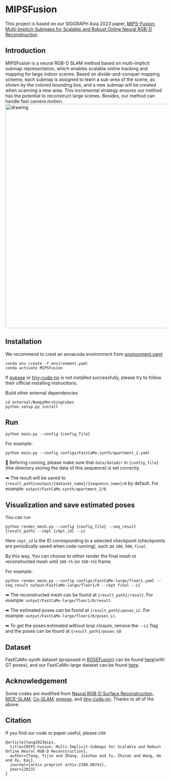 # MIPSFusion
This project is based on our SIGGRAPH Asia 2023 paper, [MIPS-Fusion: Multi-Implicit-Submaps for Scalable and Robust Online Neural RGB-D Reconstruction](https://arxiv.org/pdf/2308.08741.pdf)


## Introduction
MIPSFusion is a neural RGB-D SLAM method based on multi-implicit submap representation, which enables scalable online tracking and mapping for large indoor scenes. Based on divide-and-conquer mapping scheme, each submap is assigned to learn a sub-area of the scene, as shown by the colored bounding box, and a new submap will be created when scanning a new area. This incremental strategy ensures our method has the potential to reconstruct large scenes. Besides, our method can handle fast camera motion.
<img src="fig/1.png" alt="drawing" width="700"/>


## Installation
We recommend to creat an annacoda environment from [environment.yaml](environment.yaml)
```
conda env create -f environment.yaml
conda activate MIPSFusion
```
If [pypose](https://github.com/pypose/pypose) or [tiny-cuda-nn](https://github.com/NVlabs/tiny-cuda-nn) is not installed successfully, please try to follow their official installing instructions.

Build other external dependencies
```
cd external/NumpyMarchingCubes
python setup.py install
```


## Run
```
python main.py --config {config_file}
```
For example:
```
python main.py --config configs/FastCaMo-synth/apartment_2.yaml
```
&#x1F6A8; Beforing running, please make sure that `data/datadir` in `{config_file}`(the directory storing the data of this sequence) is set correctly.

&#x27A1; The result will be saved to `{result_path}=output/{dataset_name}/{sequence_name}/0` by default. For example: `output/FastCaMo-synth/apartment_2/0`.


## Visualization and save estimated poses
You can run
```
python render_mesh.py --config {config_file} --seq_result {result_path} --ckpt {ckpt_id} --LC
```
Here `ckpt_id` is the ID corresponding to a selected checkpoint (checkpoints are periodically saved when code running), such as `100`, `500`, `final`. 

By this way, You can choose to either render the final mesh or reconstructed mesh until `100-th` (or `500-th`) frame.

For example:
```
python render_mesh.py --config configs/FastCaMo-large/floor1.yaml --seq_result output/FastCaMo-large/floor1/0 --ckpt final --LC
```
&#x27A1; The reconstructed mesh can be found at `{result_path}/result`. For example: `output/FastCaMo-large/floor1/0/result`.

&#x27A1; The estimated poses can be found at `{result_path}/poses_LC`. For example: `output/FastCaMo-large/floor1/0/poses_LC`.

&#x27A1; To get the poses estimated without loop closure, remove the `--LC` flag and the poses can be found at `{result_path}/poses_GO`

## Dataset
FastCaMo-synth dataset (proposed in [ROSEFusion](https://github.com/jzhzhang/ROSEFusion)) can be found [here](https://1drv.ms/u/c/b190b6248ff4b487/EYDML_iplvpCht3XPdxoolYBRznXPXOWnigS-B6SxKKc3g?e=eLk9HZ)(with GT poses), and our FastCaMo-large dataset can be found [here](https://drive.google.com/drive/folders/186viK0tSAFVDO_6YJbC3MGXOXzcBQT_z?usp=drive_link).


## Acknowledgement
Some codes are modified from [Neural RGB-D Surface Reconstruction](https://dazinovic.github.io/neural-rgbd-surface-reconstruction/), [NICE-SLAM](https://github.com/cvg/nice-slam), [Co-SLAM](https://github.com/HengyiWang/Co-SLAM/tree/main), [pypose](https://github.com/pypose/pypose), and [tiny-cuda-nn](https://github.com/NVlabs/tiny-cuda-nn). Thanks to all of the above.


## Citation
If you find our code or paper useful, please cite
```
@article{tang2023mips,
  title={MIPS-Fusion: Multi-Implicit-Submaps for Scalable and Robust Online Neural RGB-D Reconstruction},
  author={Tang, Yijie and Zhang, Jiazhao and Yu, Zhinan and Wang, He and Xu, Kai},
  journal={arXiv preprint arXiv:2308.08741},
  year={2023}
}
```
